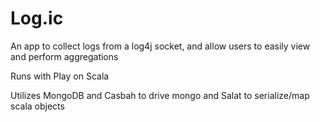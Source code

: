Log.ic
=====================================

An app to collect logs from a log4j socket, and allow users to easily view and perform aggregations

Runs with Play on Scala

Utilizes MongoDB and Casbah to drive mongo and Salat to serialize/map scala objects


